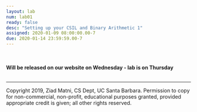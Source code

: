```yaml
---
layout: lab
num: lab01
ready: false
desc: "Setting up your CSIL and Binary Arithmetic 1"
assigned: 2020-01-09 08:00:00.00-7
due: 2020-01-14 23:59:59.00-7
---
```

<br/>
<br/>
<b>Will be released on our website on Wednesday - lab is on Thursday</b>
<br/>
<br/>

<hr>
 <p>Copyright 2019, Ziad Matni, CS Dept, UC Santa Barbara. 
 Permission to copy for non-commercial, non-profit, educational purposes granted, provided appropriate
  credit is given; all other rights reserved.</p>
